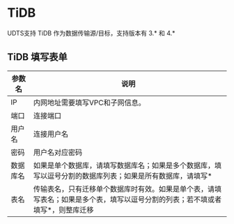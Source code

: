 # TiDB 

UDTS支持 TiDB 作为数据传输源/目标，支持版本有 3.* 和 4.*

## TiDB 填写表单

| 参数名   | 说明                                                         |
| -------- | ------------------------------------------------------------ |
| IP       | 内网地址需要填写VPC和子网信息。                            |
| 端口     | 连接端口                                                |
| 用户名   | 连接用户名                                              |
| 密码     | 用户名对应密码                                          |
| 数据库名 | 如果是单个数据库，请填写数据库名；如果是多个数据库，填写以逗号分割的数据库列表；如果是所有数据库，请填写* |                                              |
| 表名     | 传输表名，只有迁移单个数据库时有效。如果是单个表，请填写表名；如果是多个表，填写以逗号分割的列表；若不填或者填写*，则整库迁移     |

